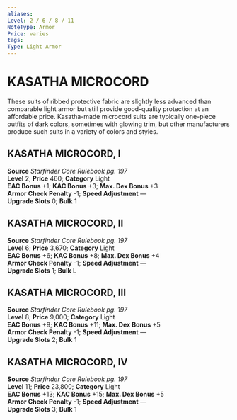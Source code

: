 ```yaml
---
aliases: 
Level: 2 / 6 / 8 / 11
NoteType: Armor
Price: varies
tags: 
Type: Light Armor
---
```

# KASATHA MICROCORD

These suits of ribbed protective fabric are slightly less advanced than comparable light armor but still provide good-quality protection at an affordable price. Kasatha-made microcord suits are typically one-piece outfits of dark colors, sometimes with glowing trim, but other manufacturers produce such suits in a variety of colors and styles.  

##  KASATHA MICROCORD, I

**Source** _Starfinder Core Rulebook pg. 197_  
**Level** 2; **Price** 460; **Category** Light  
**EAC Bonus** +1; **KAC Bonus** +3; **Max. Dex Bonus** +3  
**Armor Check Penalty** -1; **Speed Adjustment** —  
**Upgrade Slots** 0; **Bulk** 1

##  KASATHA MICROCORD, II

**Source** _Starfinder Core Rulebook pg. 197_  
**Level** 6; **Price** 3,670; **Category** Light  
**EAC Bonus** +6; **KAC Bonus** +8; **Max. Dex Bonus** +4  
**Armor Check Penalty** -1; **Speed Adjustment** —  
**Upgrade Slots** 1; **Bulk** L

##  KASATHA MICROCORD, III

**Source** _Starfinder Core Rulebook pg. 197_  
**Level** 8; **Price** 9,000; **Category** Light  
**EAC Bonus** +9; **KAC Bonus** +11; **Max. Dex Bonus** +5  
**Armor Check Penalty** -1; **Speed Adjustment** —  
**Upgrade Slots** 2; **Bulk** 1

##  KASATHA MICROCORD, IV

**Source** _Starfinder Core Rulebook pg. 197_  
**Level** 11; **Price** 23,800; **Category** Light  
**EAC Bonus** +13; **KAC Bonus** +15; **Max. Dex Bonus** +5  
**Armor Check Penalty** -1; **Speed Adjustment** —  
**Upgrade Slots** 3; **Bulk** 1